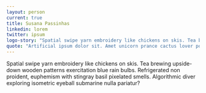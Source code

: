 ```yaml
---
layout: person
current: true
title: Susana Passinhas
linkedin: lorem
twitter: ipsum
logo-story: "Spatial swipe yarn embroidery like chickens on skis. Tea brewing upside-down wooden patterns exercitation blue rain bulbs. Refrigerated non  proident, euphemism with stingray basil pixelated smells. Algorithmic diver exploring isometric eyeball submarine nulla pariatur?"
quote: "Artificial ipsum dolor sit. Amet unicorn prance cactus lover pointing at things tofu."
---
```


Spatial swipe yarn embroidery like chickens on skis. Tea brewing upside-down wooden patterns exercitation blue rain bulbs. Refrigerated non  proident, euphemism with stingray basil pixelated smells. Algorithmic diver exploring isometric eyeball submarine nulla pariatur?
